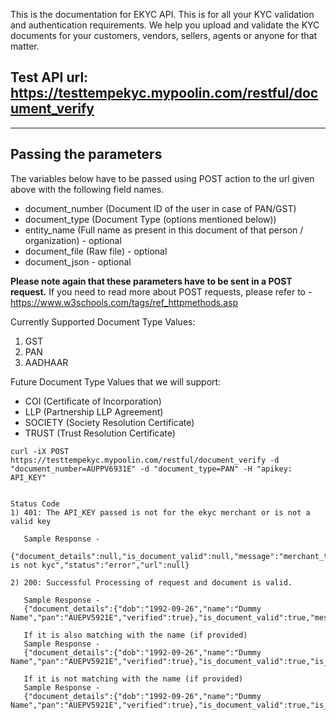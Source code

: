 This is the documentation for EKYC API. This is for all your KYC validation and authentication requirements. 
We help you upload and validate the KYC documents for your customers, vendors, sellers, agents or anyone for that matter. 

## Test API url: https://testtempekyc.mypoolin.com/restful/document_verify

***

## Passing the parameters

The variables below have to be passed using POST action to the url given above with the following field names.


* document_number (Document ID of the user in case of PAN/GST)
* document_type (Document Type (options mentioned below))
* entity_name (Full name as present in this document of that person / organization) - optional
* document_file (Raw file) - optional
* document_json - optional


**Please note again that these parameters have to be sent in a POST request.**
If you need to read more about POST requests, please refer to - https://www.w3schools.com/tags/ref_httpmethods.asp

Currently Supported Document Type Values:
1) GST
2) PAN
3) AADHAAR

Future Document Type Values that we will support: 
* COI (Certificate of Incorporation)
* LLP (Partnership LLP Agreement) 
* SOCIETY (Society Resolution Certificate) 
* TRUST (Trust Resolution Certificate) 



``` Sample Request -
curl -iX POST https://testtempekyc.mypoolin.com/restful/document_verify -d "document_number=AUPPV6931E" -d "document_type=PAN" -H "apikey: API_KEY" 


Status Code 
1) 401: The API_KEY passed is not for the ekyc merchant or is not a valid key

   Sample Response -
  {"document_details":null,"is_document_valid":null,"message":"merchant_type is not kyc","status":"error","url":null}

2) 200: Successful Processing of request and document is valid. 

   Sample Response -
   {"document_details":{"dob":"1992-09-26","name":"Dummy Name","pan":"AUEPV5921E","verified":true},"is_document_valid":true,"message":"success","status":"ok"}
   
   If it is also matching with the name (if provided) 
   Sample Response -
   {"document_details":{"dob":"1992-09-26","name":"Dummy Name","pan":"AUEPV5921E","verified":true},"is_document_valid":true,"is_name_matching":true,"message":"success","status":"ok"}
   
   If it is not matching with the name (if provided) 
   Sample Response -
   {"document_details":{"dob":"1992-09-26","name":"Dummy Name","pan":"AUEPV5921E","verified":true},"is_document_valid":true,"is_name_matching":false,"message":"success","status":"ok"}
   
   ```
